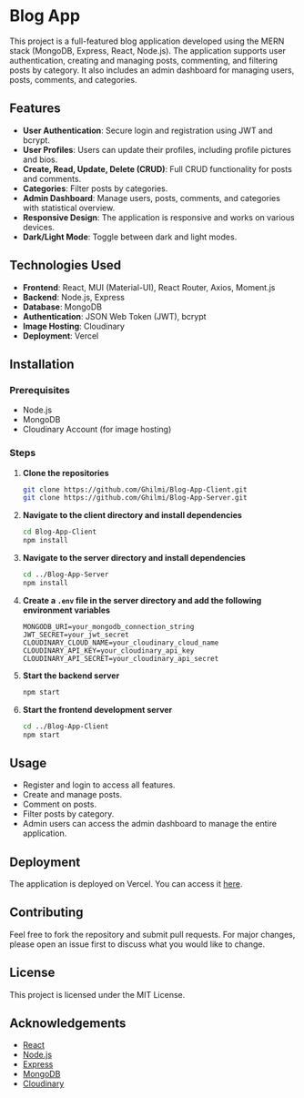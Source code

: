# Blog App

This project is a full-featured blog application developed using the MERN stack (MongoDB, Express, React, Node.js). The application supports user authentication, creating and managing posts, commenting, and filtering posts by category. It also includes an admin dashboard for managing users, posts, comments, and categories.

## Features

- **User Authentication**: Secure login and registration using JWT and bcrypt.
- **User Profiles**: Users can update their profiles, including profile pictures and bios.
- **Create, Read, Update, Delete (CRUD)**: Full CRUD functionality for posts and comments.
- **Categories**: Filter posts by categories.
- **Admin Dashboard**: Manage users, posts, comments, and categories with statistical overview.
- **Responsive Design**: The application is responsive and works on various devices.
- **Dark/Light Mode**: Toggle between dark and light modes.

## Technologies Used

- **Frontend**: React, MUI (Material-UI), React Router, Axios, Moment.js
- **Backend**: Node.js, Express
- **Database**: MongoDB
- **Authentication**: JSON Web Token (JWT), bcrypt
- **Image Hosting**: Cloudinary
- **Deployment**: Vercel

## Installation

### Prerequisites

- Node.js
- MongoDB
- Cloudinary Account (for image hosting)

### Steps

1. **Clone the repositories**

   ```bash
   git clone https://github.com/Ghilmi/Blog-App-Client.git
   git clone https://github.com/Ghilmi/Blog-App-Server.git
   ```

2. **Navigate to the client directory and install dependencies**

   ```bash
   cd Blog-App-Client
   npm install
   ```

3. **Navigate to the server directory and install dependencies**

   ```bash
   cd ../Blog-App-Server
   npm install
   ```

4. **Create a `.env` file in the server directory and add the following environment variables**

   ```env
   MONGODB_URI=your_mongodb_connection_string
   JWT_SECRET=your_jwt_secret
   CLOUDINARY_CLOUD_NAME=your_cloudinary_cloud_name
   CLOUDINARY_API_KEY=your_cloudinary_api_key
   CLOUDINARY_API_SECRET=your_cloudinary_api_secret
   ```

5. **Start the backend server**

   ```bash
   npm start
   ```

6. **Start the frontend development server**

   ```bash
   cd ../Blog-App-Client
   npm start
   ```

## Usage

- Register and login to access all features.
- Create and manage posts.
- Comment on posts.
- Filter posts by category.
- Admin users can access the admin dashboard to manage the entire application.

## Deployment

The application is deployed on Vercel. You can access it [here](https://blog-app-client-gray.vercel.app/).

## Contributing

Feel free to fork the repository and submit pull requests. For major changes, please open an issue first to discuss what you would like to change.

## License

This project is licensed under the MIT License.

## Acknowledgements

- [React](https://reactjs.org/)
- [Node.js](https://nodejs.org/)
- [Express](https://expressjs.com/)
- [MongoDB](https://www.mongodb.com/)
- [Cloudinary](https://cloudinary.com/)

